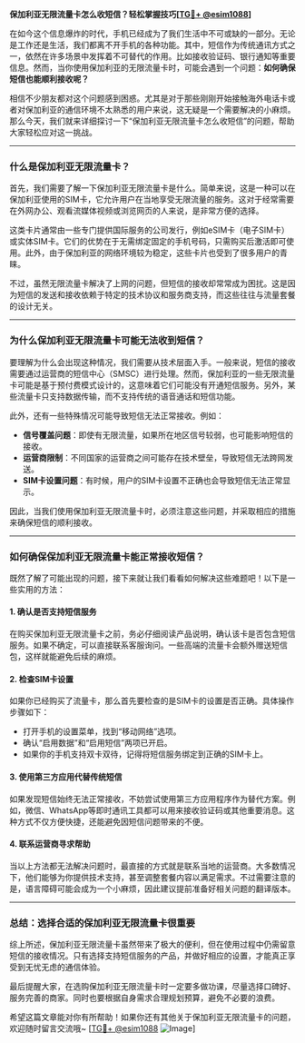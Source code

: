 **保加利亚无限流量卡怎么收短信？轻松掌握技巧[[TG💪+ @esim1088](https://t.me/s/esim1088)]**

在如今这个信息爆炸的时代，手机已经成为了我们生活中不可或缺的一部分。无论是工作还是生活，我们都离不开手机的各种功能。其中，短信作为传统通讯方式之一，依然在许多场景中发挥着不可替代的作用。比如接收验证码、银行通知等重要信息。然而，当你使用保加利亚的无限流量卡时，可能会遇到一个问题：**如何确保短信也能顺利接收呢？**

相信不少朋友都对这个问题感到困惑。尤其是对于那些刚刚开始接触海外电话卡或者对保加利亚的通信环境不太熟悉的用户来说，这无疑是一个需要解决的小麻烦。那么今天，我们就来详细探讨一下“保加利亚无限流量卡怎么收短信”的问题，帮助大家轻松应对这一挑战。

---

### **什么是保加利亚无限流量卡？**

首先，我们需要了解一下保加利亚无限流量卡是什么。简单来说，这是一种可以在保加利亚使用的SIM卡，它允许用户在当地享受无限流量的服务。这对于经常需要在外网办公、观看流媒体视频或浏览网页的人来说，是非常方便的选择。

这类卡片通常由一些专门提供国际服务的公司发行，例如eSIM卡（电子SIM卡）或实体SIM卡。它们的优势在于无需绑定固定的手机号码，只需购买后激活即可使用。此外，由于保加利亚的网络环境较为稳定，这些卡片也受到了很多用户的青睐。

不过，虽然无限流量卡解决了上网的问题，但短信的接收却常常成为困扰。这是因为短信的发送和接收依赖于特定的技术协议和服务商支持，而这些往往与流量套餐的设计无关。

---

### **为什么保加利亚无限流量卡可能无法收到短信？**

要理解为什么会出现这种情况，我们需要从技术层面入手。一般来说，短信的接收需要通过运营商的短信中心（SMSC）进行处理。然而，保加利亚的一些无限流量卡可能是基于预付费模式设计的，这意味着它们可能没有开通短信服务。另外，某些流量卡只支持数据传输，而不支持传统的语音通话和短信功能。

此外，还有一些特殊情况可能导致短信无法正常接收。例如：
- **信号覆盖问题**：即使有无限流量，如果所在地区信号较弱，也可能影响短信的接收。
- **运营商限制**：不同国家的运营商之间可能存在技术壁垒，导致短信无法跨网发送。
- **SIM卡设置问题**：有时候，用户的SIM卡设置不正确也会导致短信无法正常显示。

因此，当我们使用保加利亚无限流量卡时，必须注意这些问题，并采取相应的措施来确保短信的顺利接收。

---

### **如何确保保加利亚无限流量卡能正常接收短信？**

既然了解了可能出现的问题，接下来就让我们看看如何解决这些难题吧！以下是一些实用的方法：

#### **1. 确认是否支持短信服务**
在购买保加利亚无限流量卡之前，务必仔细阅读产品说明，确认该卡是否包含短信服务。如果不确定，可以直接联系客服询问。一些高端的流量卡会额外赠送短信包，这样就能避免后续的麻烦。

#### **2. 检查SIM卡设置**
如果你已经购买了流量卡，那么首先要检查的是SIM卡的设置是否正确。具体操作步骤如下：
- 打开手机的设置菜单，找到“移动网络”选项。
- 确认“启用数据”和“启用短信”两项已开启。
- 如果你的手机支持双卡双待，记得将短信服务绑定到正确的SIM卡上。

#### **3. 使用第三方应用代替传统短信**
如果发现短信始终无法正常接收，不妨尝试使用第三方应用程序作为替代方案。例如，微信、WhatsApp等即时通讯工具都可以用来接收验证码或其他重要消息。这种方式不仅方便快捷，还能避免因短信问题带来的不便。

#### **4. 联系运营商寻求帮助**
当以上方法都无法解决问题时，最直接的方式就是联系当地的运营商。大多数情况下，他们能够为你提供技术支持，甚至调整套餐内容以满足需求。不过需要注意的是，语言障碍可能会成为一个小麻烦，因此建议提前准备好相关问题的翻译版本。

---

### **总结：选择合适的保加利亚无限流量卡很重要**

综上所述，保加利亚无限流量卡虽然带来了极大的便利，但在使用过程中仍需留意短信的接收情况。只有选择支持短信服务的产品，并做好相应的设置，才能真正享受到无忧无虑的通信体验。

最后提醒大家，在选购保加利亚无限流量卡时一定要多做功课，尽量选择口碑好、服务完善的商家。同时也要根据自身需求合理规划预算，避免不必要的浪费。

希望这篇文章能对你有所帮助！如果你还有其他关于保加利亚无限流量卡的问题，欢迎随时留言交流哦~ [[TG💪+ @esim1088](https://t.me/s/esim1088) ![Image](https://i.postimg.cc/4NQfJmqS/Snipaste-2025-05-13-00-14-12.png)]
